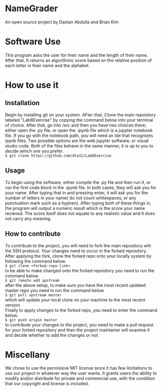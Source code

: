 # NameGrader
An open source project by Dastan Abdulla and Brian Kim
# Software Use
This program asks the user for their name and the length of their name. After that, It returns an algorithmic score based on the relative position of each letter in their name and the alphabet.
# How to use it
## Installation
Begin by installing git on your system. AFter that, Clone the main repoistory labeled "Lab6Exercise" by copying the command below into your terminal of choice. After that, go into /src and then you have two choices there; either open the .py file, or open the .ipynb file which is a jupyter notebook file. If you go with the notebook path, you will need an Ide that recognizes ipynb files. Two possible options are the web jupyter software, or visual studio code. Both of the files behave in the same manner, it is up to you to decide which one you prefer. <br/>
``
$ git clone https://github.com/dta12/Lab6Exercise
``

## Usage
To begin using the software, either compile the .py file and then run it, or run the first code block in the .ipynb file. In both cases, they will ask you for your name. After typing that in and pressing enter, it will ask you for the number of letters in your name( do not count whitespaces, or any punctuation mark such as a hyphen). After typing both of these things in, the program will output a numeric result which is the score your name recieved. The score itself does not equate to any realistic value and it does not carry any meaning.
## How to contribute
To contribute to the project, you will need to fork the main repository wth the SSH protocol. Your changes need to occur in the forked repository. After applying the fork, clone the forked repo onto your locally system by following the command below. <br/>
``
$ git clone <forked-repo-link>
``<br/>
to be able to make changed onto the forked repoistory you need to run the command below. <br/>
``
$ git remote add upstream 
``<br/>
after the above setup, to make sure you have the most recent updated master repo you need to run the command below. <br/>
``
$ git pull upstream master
``<br/>
which will update your local clone on your machine to the most recent version. <br/>
Finally to apply changes to the forked repo, you need to enter the command below.<br/>
``
$ git push origin master
``<br/>
to contribute your changes to the project, you need to make a pull request for your forked repository and then the project maintainer will examine it and decide whether to add the changes or not. <br/>
# Miscellany
We chose to use the permissive MIT license since it has few limitations to use our project in whatever way the user wants. It grants users the ability to modify and/or distribute for private and commercial use, with the condition that our copyright and license is included.


